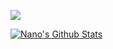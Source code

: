 <a href="https://github.com/nano7z-readme-stats"><img align="center" src="https://github-readme-stats.vercel.app/api/top-langs/?username=anuraghazra&layout=compact&theme=dark&hide_border=true" /></a> 

<a href="https://github.com/nano7z/github-readme-stats"><img align="center" src="https://github-readme-stats.vercel.app/api?username=nano7zz&show_icons=true&include_all_commits=true&theme=dark&hide_border=true" alt="Nano's Github Stats" /></a>  

